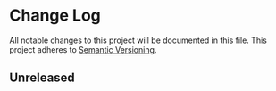 # Change Log
All notable changes to this project will be documented in this file.
This project adheres to [Semantic Versioning](http://semver.org/).

## Unreleased


[Unreleased]: https://bitbucket.org/linkeddatacenter/geocodit/compare/master%0D0.1.0
